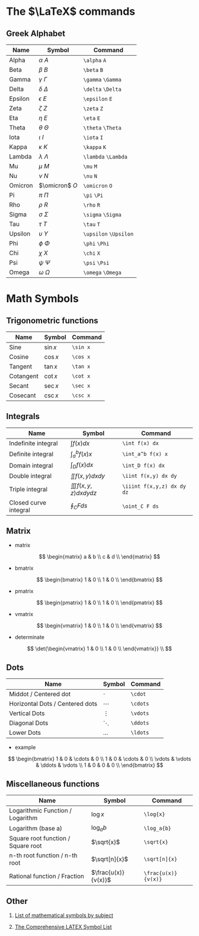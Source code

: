 # The $\LaTeX$ commands

## Greek Alphabet

| Name | Symbol | Command |
| --- | --- | --- |
| Alpha | $\alpha$ $A$ | `\alpha` `A` |
| Beta | $\beta$ $B$ | `\beta` `B` |
| Gamma | $\gamma$ $\Gamma$ | `\gamma` `\Gamma` |
| Delta | $\delta$ $\Delta$ | `\delta` `\Delta` |
| Epsilon | $\epsilon$ $E$ | `\epsilon` `E` |
| Zeta | $\zeta$ $Z$ | `\zeta` `Z` |
| Eta | $\eta$ $E$ | `\eta` `E` |
| Theta | $\theta$ $\Theta$ | `\theta` `\Theta` |
| Iota | $\iota$ $I$ | `\iota` `I` |
| Kappa | $\kappa$ $K$ | `\kappa` `K` |
| Lambda | $\lambda$ $\Lambda$ | `\lambda` `\Lambda` |
| Mu | $\mu$ $M$ | `\mu` `M` |
| Nu | $\nu$ $N$ | `\nu` `N` |
| Omicron | $\omicron$ $O$ | `\omicron` `O` |
| Pi | $\pi$ $\Pi$ | `\pi` `\Pi` |
| Rho | $\rho$ $R$ | `\rho` `R` |
| Sigma | $\sigma$ $\Sigma$ | `\sigma` `\Sigma` |
| Tau | $\tau$ $T$ | `\tau` `T` |
| Upsilon | $\upsilon$ $\Upsilon$ | `\upsilon` `\Upsilon` |
| Phi | $\phi$ $\Phi$ | `\phi` `\Phi` |
| Chi | $\chi$ $X$ | `\chi` `X` |
| Psi | $\psi$ $\Psi$ | `\psi` `\Psi` |
| Omega | $\omega$ $\Omega$ | `\omega` `\Omega` |

# Math Symbols

## Trigonometric functions

| Name | Symbol | Command |
| --- | --- | --- |
| Sine | $\sin x$ | `\sin x` |
| Cosine | $\cos ⁡x$ | `\cos x` |
| Tangent | $\tan⁡ x$ | `\tan x` |
| Cotangent | $\cot ⁡x$ | `\cot x` |
| Secant | $\sec⁡ x$ | `\sec x` |
| Cosecant | $\csc ⁡x$	| `\csc x` |

## Integrals

| Name | Symbol | Command |
| --- | --- | --- |
| Indefinite integral | $\int f(x) dx$ | `\int f(x) dx` |
| Definite integral | $\int_a^b f(x) x$ | `\int_a^b f(x) x` |
| Domain integral | $\int_D f(x) dx$ | `\int_D f(x) dx` |
| Double integral | $\iint f(x,y) dx dy$ | `\iint f(x,y) dx dy` |
| Triple integral | $\iiint f(x,y,z) dx dy dz$ | `\iiint f(x,y,z) dx dy dz` |
| Closed curve integral | $\oint_C F ds$ | `\oint_C F ds` |

## Matrix

* matrix

$$
\begin{matrix}
a & b \\
c & d \\
\end{matrix}
$$


* bmatrix

$$
\begin{bmatrix}
1 & 0 \\
1 & 0 \\
\end{bmatrix}
$$

* pmatrix

$$
\begin{pmatrix}
1 & 0 \\
1 & 0 \\
\end{pmatrix}
$$

* vmatrix

$$
\begin{vmatrix}
1 & 0 \\
1 & 0 \\
\end{vmatrix}
$$

* determinate

$$
\det{\begin{vmatrix}
1 & 0 \\
1 & 0 \\
\end{vmatrix}}
\\
$$

## Dots

| Name | Symbol | Command |
| --- | --- | --- |
| Middot / Centered dot | $\cdot$ | `\cdot` |
| Horizontal Dots / Centered dots | $\cdots$ | `\cdots` |
| Vertical Dots | $\vdots$ | `\vdots` |
| Diagonal Dots | $\ddots$ | `\ddots` |
| Lower Dots | $\ldots$ | `\ldots` |

* example

$$
\begin{bmatrix}
1 & 0 & \cdots & 0 \\
1 & 0 & \cdots & 0 \\
\vdots & \vdots & \ddots & \vdots \\
1 & 0 & 0 & 0 \\
\end{bmatrix}
$$

## Miscellaneous functions

| Name | Symbol | Command |
| --- | --- | --- |
| Logarithmic Function / Logarithm | $\log{x}$ | `\log{x}` |
| Logarithm (base a) | $\log_a{b}$ | `\log_a{b}` |
| Square root function / Square root | $\sqrt{x}$ | `\sqrt{x}` |
| n-th root function / n-th root | $\sqrt[n]{x}$ | `\sqrt[n]{x}` |
| Rational function / Fraction | $\frac{u(x)}{v(x)}$ | `\frac{u(x)}{v(x)}` |

## Other

1. [List of mathematical symbols by subject](https://en.wikipedia.org/wiki/List_of_mathematical_symbols_by_subject)

2. [The Comprehensive LATEX Symbol List](http://tug.ctan.org/info/symbols/comprehensive/symbols-a4.pdf)

